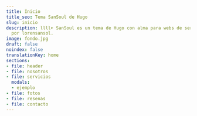 ```yaml
---
title: Inicio
title_seo: Tema SanSoul de Hugo
slug: inicio
description: llll➤ SanSoul es un tema de Hugo con alma para webs de servicios ✅
  por lorensansol.
image: fondo.jpg
draft: false
noindex: false
translationKey: home
sections:
- file: header
- file: nosotros
- file: servicios
  modals:
  - ejemplo
- file: fotos
- file: resenas
- file: contacto
---
```

